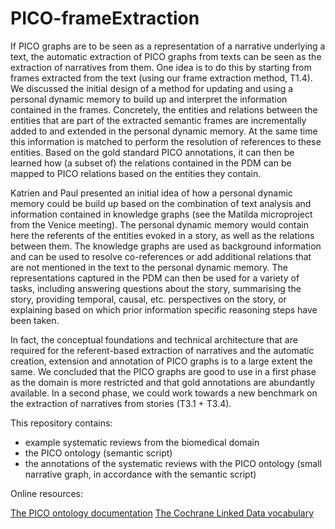 # PICO-frameExtraction

If PICO graphs are to be seen as a representation of a narrative underlying a text, the automatic extraction of PICO graphs from texts can be seen as the extraction of narratives from them. One idea is to do this by starting from frames extracted from the text (using our frame extraction method, T1.4). We discussed the initial design of a method for updating and using a personal dynamic memory to build up and interpret the information contained in the frames. Concretely, the entities and relations between the entities that are part of the extracted semantic frames are incrementally added to and extended in the personal dynamic memory. At the same time this information is matched to perform the resolution of references to these entities. Based on the gold standard PICO annotations, it can then be learned how (a subset of) the relations contained in the PDM can be mapped to PICO relations based on the entities they contain. 

Katrien and Paul presented an initial idea of how a personal dynamic memory could be build up based on the combination of text analysis and information contained in knowledge graphs (see the Matilda microproject from the Venice meeting). The personal dynamic memory would contain here the referents of the entities evoked in a story, as well as the relations between them. The knowledge graphs are used as background information and can be used to resolve co-references or add additional relations that are not mentioned in the text to the personal dynamic memory. The representations captured in the PDM can then be used for a variety of tasks, including answering questions about the story, summarising the story, providing temporal, causal, etc. perspectives on the story, or explaining based on which prior information specific reasoning steps have been taken.  

In fact, the conceptual foundations and technical architecture that are required for the referent-based extraction of narratives and the automatic creation, extension and annotation of PICO graphs is to a large extent the same. We concluded that the PICO graphs are good to use in a first phase as the domain is more restricted and that gold annotations are abundantly available. In a second phase, we could work towards a new benchmark on the extraction of narratives from stories (T3.1 + T3.4).

This repository contains: 

- example systematic reviews from the biomedical domain
- the PICO ontology (semantic script) 
- the annotations of the systematic reviews with the PICO ontology (small narrative graph, in accordance with the semantic script)

Online resources: 

[The PICO ontology documentation](https://linkeddata.cochrane.org/pico-ontology#d4e27)
[The Cochrane Linked Data vocabulary](https://data.cochrane.org/concepts/)

